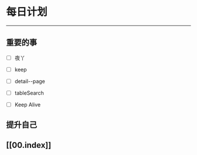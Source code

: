 
# 每日计划
---
## 重要的事

- [ ]    夜丫
- [ ]   keep
- [ ]  detail--page
- [ ] tableSearch
- [ ] Keep Alive



## 提升自己

  



## [[00.index]]










